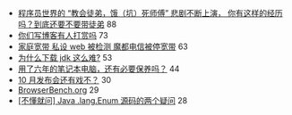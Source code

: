 - [程序员世界的 “教会徒弟，饿（坑）死师傅” 悲剧不断上演， 你有这样的经历吗？到底还要不要带徒弟](https://www.v2ex.com/t/608831) 88
- [你们写博客有人打赏吗](https://www.v2ex.com/t/608795) 73
- [家庭宽带 私设 web 被检测 魔都电信被停宽带](https://www.v2ex.com/t/608821) 63
- [为什么下载 jdk 这么难?](https://www.v2ex.com/t/608785) 53
- [用了六年的笔记本电脑，还有必要保养吗？](https://www.v2ex.com/t/608801) 44
- [10 月发布会还有戏不？](https://www.v2ex.com/t/608792) 30
- [BrowserBench.org](https://www.v2ex.com/t/608924) 29
- [[不懂就问] Java .lang.Enum 源码的两个疑问](https://www.v2ex.com/t/608807) 28
